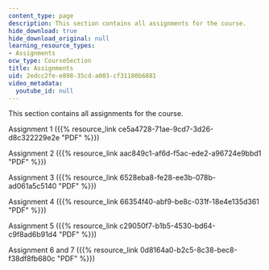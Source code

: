 ```yaml
---
content_type: page
description: This section contains all assignments for the course.
hide_download: true
hide_download_original: null
learning_resource_types:
- Assignments
ocw_type: CourseSection
title: Assignments
uid: 2edcc2fe-e898-35cd-a003-cf31180b6881
video_metadata:
  youtube_id: null
---
```


This section contains all assignments for the course.

Assignment 1 ({{% resource_link ce5a4728-71ae-9cd7-3d26-d8c322229e2e "PDF" %}})

Assignment 2 ({{% resource_link aac849c1-af6d-f5ac-ede2-a96724e9bbd1 "PDF" %}})

Assignment 3 ({{% resource_link 6528eba8-fe28-ee3b-078b-ad061a5c5140 "PDF" %}})

Assignment 4 ({{% resource_link 66354f40-abf9-be8c-031f-18e4e135d361 "PDF" %}})

Assignment 5 ({{% resource_link c29050f7-b1b5-4530-bd64-c9f8ad6b91d4 "PDF" %}})

Assignment 6 and 7 ({{% resource_link 0d8164a0-b2c5-8c38-bec8-f38df8fb680c "PDF" %}})